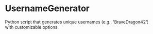 # UsernameGenerator
Python script that generates unique usernames (e.g., 'BraveDragon42') with customizable options.
